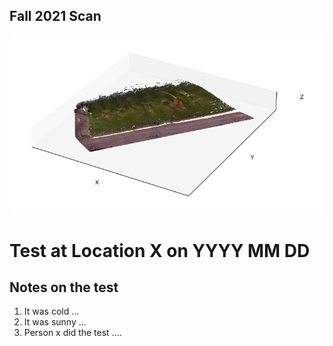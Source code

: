 ## Fall 2021 Scan
![Project Image](<./assets/terryS21_groundex.png>)

# Test at Location X on YYYY MM DD

## Notes on the test
1. It was cold ...
1. It was sunny ...
1. Person x did the test ....

